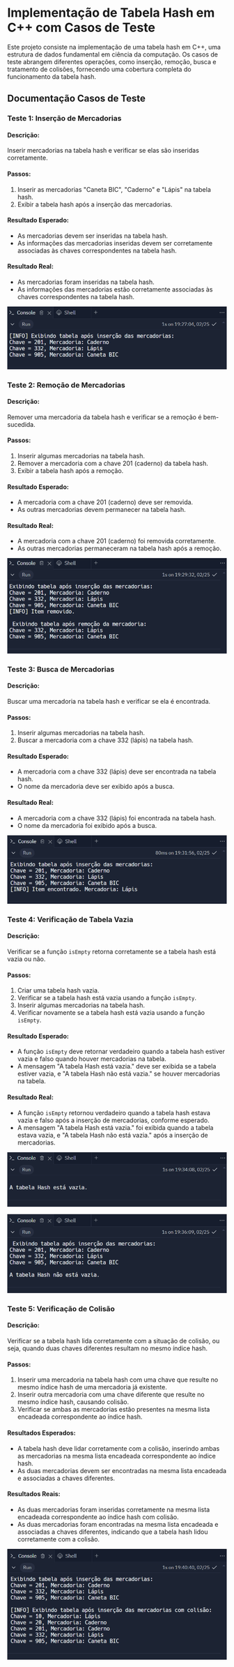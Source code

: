 # Implementação de Tabela Hash em C++ com Casos de Teste

Este projeto consiste na implementação de uma tabela hash em C++, uma estrutura de dados fundamental em ciência da computação. Os casos de teste abrangem diferentes operações, como inserção, remoção, busca e tratamento de colisões, fornecendo uma cobertura completa do funcionamento da tabela hash.

## Documentação Casos de Teste

### Teste 1: Inserção de Mercadorias

#### Descrição:
Inserir mercadorias na tabela hash e verificar se elas são inseridas corretamente.

#### Passos:
1. Inserir as mercadorias "Caneta BIC", "Caderno" e "Lápis" na tabela hash.
2. Exibir a tabela hash após a inserção das mercadorias.

#### Resultado Esperado:
- As mercadorias devem ser inseridas na tabela hash.
- As informações das mercadorias inseridas devem ser corretamente associadas às chaves correspondentes na tabela hash.

#### Resultado Real:
- As mercadorias foram inseridas na tabela hash.
- As informações das mercadorias estão corretamente associadas às chaves correspondentes na tabela hash.

![Inserção de Mercadorias](assets/image-1.png)

### Teste 2: Remoção de Mercadorias

#### Descrição:
Remover uma mercadoria da tabela hash e verificar se a remoção é bem-sucedida.

#### Passos:
1. Inserir algumas mercadorias na tabela hash.
2. Remover a mercadoria com a chave 201 (caderno) da tabela hash.
3. Exibir a tabela hash após a remoção.

#### Resultado Esperado:
- A mercadoria com a chave 201 (caderno) deve ser removida.
- As outras mercadorias devem permanecer na tabela hash.

#### Resultado Real:
- A mercadoria com a chave 201 (caderno) foi removida corretamente.
- As outras mercadorias permaneceram na tabela hash após a remoção.

![Remoção de Mercadorias](assets/image-2.png)

### Teste 3: Busca de Mercadorias

#### Descrição:
Buscar uma mercadoria na tabela hash e verificar se ela é encontrada.

#### Passos:
1. Inserir algumas mercadorias na tabela hash.
2. Buscar a mercadoria com a chave 332 (lápis) na tabela hash.

#### Resultado Esperado:
- A mercadoria com a chave 332 (lápis) deve ser encontrada na tabela hash.
- O nome da mercadoria deve ser exibido após a busca.

#### Resultado Real:
- A mercadoria com a chave 332 (lápis) foi encontrada na tabela hash.
- O nome da mercadoria foi exibido após a busca.

![Busca de Mercadorias](assets/image-3.png)

### Teste 4: Verificação de Tabela Vazia

#### Descrição:
Verificar se a função `isEmpty` retorna corretamente se a tabela hash está vazia ou não.

#### Passos:
1. Criar uma tabela hash vazia.
2. Verificar se a tabela hash está vazia usando a função `isEmpty`.
3. Inserir algumas mercadorias na tabela hash.
4. Verificar novamente se a tabela hash está vazia usando a função `isEmpty`.

#### Resultado Esperado:
- A função `isEmpty` deve retornar verdadeiro quando a tabela hash estiver vazia e falso quando houver mercadorias na tabela.
- A mensagem "A tabela Hash está vazia." deve ser exibida se a tabela estiver vazia, e "A tabela Hash não está vazia." se houver mercadorias na tabela.

#### Resultado Real:
- A função `isEmpty` retornou verdadeiro quando a tabela hash estava vazia e falso após a inserção de mercadorias, conforme esperado.
- A mensagem "A tabela Hash está vazia." foi exibida quando a tabela estava vazia, e "A tabela Hash não está vazia." após a inserção de mercadorias.

![Verificação de Tabela Vazia](assets/image-4.png)

![Verificação de Tabela Vazia - Inserção de Mercadorias](assets/image-5.png)

### Teste 5: Verificação de Colisão

#### Descrição:
Verificar se a tabela hash lida corretamente com a situação de colisão, ou seja, quando duas chaves diferentes resultam no mesmo índice hash.

#### Passos:
1. Inserir uma mercadoria na tabela hash com uma chave que resulte no mesmo índice hash de uma mercadoria já existente.
2. Inserir outra mercadoria com uma chave diferente que resulte no mesmo índice hash, causando colisão.
3. Verificar se ambas as mercadorias estão presentes na mesma lista encadeada correspondente ao índice hash.

#### Resultados Esperados:
- A tabela hash deve lidar corretamente com a colisão, inserindo ambas as mercadorias na mesma lista encadeada correspondente ao índice hash.
- As duas mercadorias devem ser encontradas na mesma lista encadeada e associadas a chaves diferentes.

#### Resultados Reais:
- As duas mercadorias foram inseridas corretamente na mesma lista encadeada correspondente ao índice hash com colisão.
- As duas mercadorias foram encontradas na mesma lista encadeada e associadas a chaves diferentes, indicando que a tabela hash lidou corretamente com a colisão.

![Verificação de Colisão](assets/image-6.png)
